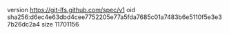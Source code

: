 version https://git-lfs.github.com/spec/v1
oid sha256:d6ec4e63dbd4cee7752205e77a5fda7685c01a7483b6e5110f5e3e37b26dc2a4
size 11701156
